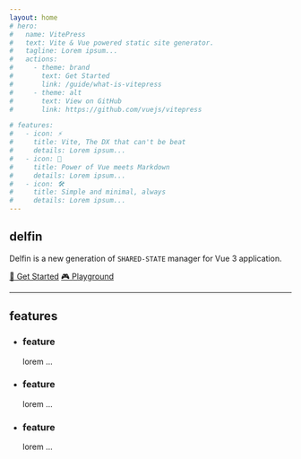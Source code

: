 ```yaml
---
layout: home
# hero:
#   name: VitePress
#   text: Vite & Vue powered static site generator.
#   tagline: Lorem ipsum...
#   actions:
#     - theme: brand
#       text: Get Started
#       link: /guide/what-is-vitepress
#     - theme: alt
#       text: View on GitHub
#       link: https://github.com/vuejs/vitepress

# features:
#   - icon: ⚡️
#     title: Vite, The DX that can't be beat
#     details: Lorem ipsum...
#   - icon: 🖖
#     title: Power of Vue meets Markdown
#     details: Lorem ipsum...
#   - icon: 🛠️
#     title: Simple and minimal, always
#     details: Lorem ipsum...
---
```


<script setup>
import Logo from './.vitepress/components/Logo.vue'
</script>

<main class="max-w-960px mx-auto px-32px">
  <section class="flex flex-col items-center justify-center pt-128px pb-168px">
    <h1 class="text-#ff7d00 text-6xl font-bold mt-8">
      <span class="text-0">delfin</span>
      <Logo />
    </h1>
    <p class="font-500 mt-6 mb-8">
      Delfin is a new generation of <code>SHARED-STATE</code> manager for Vue 3 application.
    </p>
    <div class="text-center">
      <a href="/guide/introduction" class="btn !h-34px !leading-32px">📖 Get Started</a>
      <a href="/guide/playground" class="btn !h-34px !leading-32px">🎮 Playground</a>
    </div>
  </section>

  <hr class="border-0 border-t border-$vp-c-gray-light-2 border-dashed opacity-70 mx-16" />

  <section class="pt-30px">
    <h2 class="font-500 text-2xl mt-16 mb-6 uppercase">features</h2>
    <ul class="flex gap-4">
      <li class="w-33.33% rounded-3 p-4 bg-$vp-c-bg-soft">
        <h3 class="uppercase font-500">feature</h3>
        <p>lorem ...</p>
      </li>
      <li class="w-33.33% rounded-3 p-4 bg-$vp-c-bg-soft">
        <h3 class="uppercase font-500">feature</h3>
        <p>lorem ...</p>
      </li>
      <li class="w-33.33% rounded-3 p-4 bg-$vp-c-bg-soft">
        <h3 class="uppercase font-500">feature</h3>
        <p>lorem ...</p>
      </li>
    </ul>
  </section>
</main>
